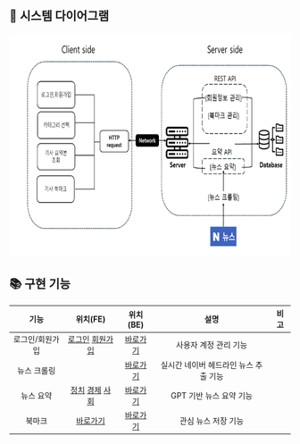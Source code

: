## 🎨 시스템 다이어그램

<img src="..\Doc\images\블록다이어그램.png" width="700" height="400"> <br>

## 📚 구현 기능

<div align=center>
    
| 기능| 위치(FE) | 위치(BE) | 설명 | 비고 |
| :---: | :---: |  :---: | :---: |:---: |
| 로그인/회원가입 |  [로그인](https://github.com/CSID-DGU/2024-1-OSSProj-JCL-08/tree/main/Src/frontend/src/pages/Login) [회원가입](https://github.com/CSID-DGU/2024-1-OSSProj-JCL-08/tree/main/Src/frontend/src/pages/Join)| [바로가기](https://github.com/CSID-DGU/2024-1-OSSProj-JCL-08/tree/main/Src/backend/accounts) | 사용자 계정 관리 기능 |  |
| 뉴스 크롤링 |  []() | [바로가기](https://github.com/CSID-DGU/2024-1-OSSProj-JCL-08/tree/main/Src/backend/crawling) | 실시간 네이버 헤드라인 뉴스 추출 기능 | |
| 뉴스 요약 | [정치](https://github.com/CSID-DGU/2024-1-OSSProj-JCL-08/tree/main/Src/frontend/src/pages/Politics) [경제](https://github.com/CSID-DGU/2024-1-OSSProj-JCL-08/tree/main/Src/frontend/src/pages/Economy) [사회](https://github.com/CSID-DGU/2024-1-OSSProj-JCL-08/tree/main/Src/frontend/src/pages/Society)| [바로가기](https://github.com/CSID-DGU/2024-1-OSSProj-JCL-08/blob/main/Src/backend/openai_client.py) | GPT 기반 뉴스 요약 기능 | |
| 북마크 |  [바로가기](https://github.com/CSID-DGU/2024-1-OSSProj-JCL-08/tree/main/Src/frontend/src/pages/Bookmark) | [바로가기](https://github.com/CSID-DGU/2024-1-OSSProj-JCL-08/tree/main/Src/backend/bookmark) | 관심 뉴스 저장 기능 | |

</div>
